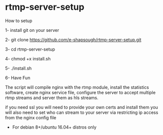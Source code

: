 # rtmp-server-setup
How to setup

1- install git on your server

2- git clone https://github.com/e-shapsough/rtmp-server-setup.git

3- cd rtmp-server-setup

4- chmod +x install.sh

5- ./install.sh

6- Have Fun



The script will compile nginx with the rtmp module, install the statistics software, create nginx service file, configure the server to accept multiple rtmp streams and server them as hls streams.



if you need ssl you will need to provide your own certs and install them
you will also need to set who can stream to your server via restricting ip access from the nginx config file



* For debian 8+/ubuntu 16.04+ distros only
